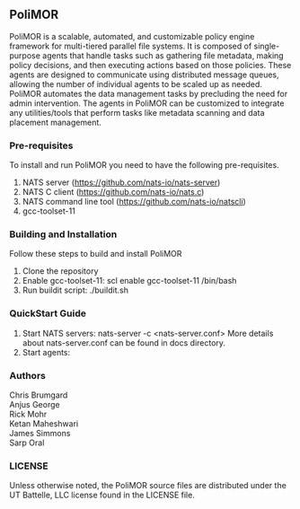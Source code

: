 ## PoliMOR

PoliMOR is a scalable, automated, and customizable policy engine framework for multi-tiered parallel file systems. It is composed of single-purpose agents that handle tasks such as gathering file metadata, making policy decisions, and then executing actions based on those policies. These agents are designed to communicate using distributed message queues, allowing the number of individual agents to be scaled up as needed. PoliMOR automates the data management tasks by precluding the need for admin intervention. The agents in PoliMOR can be customized to integrate any utilities/tools that perform tasks like metadata scanning and data placement management.

### Pre-requisites

To install and run PoliMOR you need to have the following pre-requisites.
1. NATS server (https://github.com/nats-io/nats-server)
2. NATS C client (https://github.com/nats-io/nats.c)
3. NATS command line tool (https://github.com/nats-io/natscli)
4. gcc-toolset-11



### Building and Installation

Follow these steps to build and install PoliMOR
1. Clone the repository
2. Enable gcc-toolset-11: scl enable gcc-toolset-11 /bin/bash
3. Run buildit script: ./buildit.sh


### QuickStart Guide
1. Start NATS servers: nats-server -c <nats-server.conf>
   More details about nats-server.conf can be found in docs directory.
2. Start agents:




### Authors
Chris Brumgard <br />
Anjus George <br />
Rick Mohr <br />
Ketan Maheshwari <br />
James Simmons <br />
Sarp Oral <br />


### LICENSE
Unless otherwise noted, the PoliMOR source files are distributed under the UT Battelle, LLC license found in the LICENSE file.
